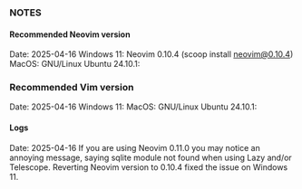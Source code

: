 
### NOTES

#### Recommended Neovim version
Date: 2025-04-16
Windows 11: Neovim 0.10.4 (scoop install neovim@0.10.4)
MacOS:
GNU/Linux Ubuntu 24.10.1:

### Recommended Vim version
Date: 2025-04-16
Windows 11:
MacOS:
GNU/Linux Ubuntu 24.10.1:

#### Logs
Date: 2025-04-16
If you are using Neovim 0.11.0 you may notice an annoying message,
saying sqlite module not found when using Lazy and/or Telescope.
Reverting Neovim version to 0.10.4 fixed the issue on Windows 11.

